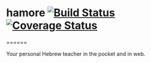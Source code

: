 # hamore [![Build Status](https://travis-ci.org/noomorph/hamore.svg?branch=master)](https://travis-ci.org/noomorph/hamore) [![Coverage Status](https://img.shields.io/coveralls/noomorph/hamore.svg)](https://coveralls.io/r/noomorph/hamore)
======

Your personal Hebrew teacher in the pocket and in web.
